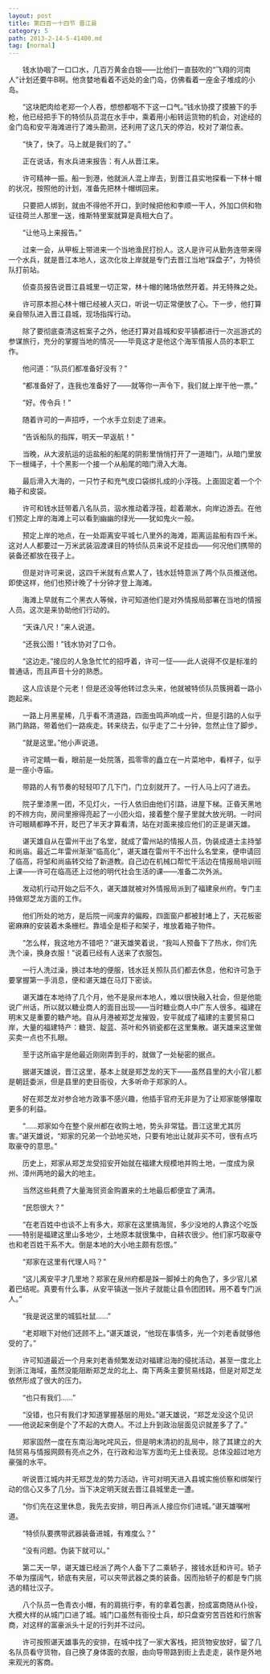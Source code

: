 ```yaml
---
layout: post
title: 第四百一十四节 晋江县
category: 5
path: 2013-2-14-5-41400.md
tag: [normal]
---
```


　　钱水协咽了一口口水，几百万黄金白银——比他们一直鼓吹的“飞翔的河南人”计划还要牛B啊。他贪婪地看着不远处的金门岛，仿佛看着一座金子堆成的小岛。

　　“这块肥肉给老郑一个人吞，想想都咽不下这一口气。”钱水协摸了摸腋下的手枪，他已经把手下的特侦队员混在水手中，乘着用小船转运货物的机会，对途经的金门岛和安平海滩进行了滩头勘测，还利用了这几天的停泊，校对了潮位表。

　　“快了，快了。马上就是我们的了。”

　　正在说话，有水兵进来报告：有人从晋江来。

　　许可精神一振。船一到港，他就派人混上岸去，到晋江县实地探看一下林十帽的状况，按照他的计划，准备先把林十帽绑回来。

　　只要把人绑到，就由不得他不开口，到时候把他和李顺一干人，外加口供和物证往荷兰人那里一送，维斯特里案就算是真相大白了。

　　“让他马上来报告。”

　　过来一会，从甲板上带进来一个当地渔民打扮人。这人是许可从勤务连带来得一个水兵，就是晋江本地人，这次化妆上岸就是专门去晋江当地“踩盘子”，为特侦队打前站。

　　侦查员报告说晋江县城里一切正常，林十帽的赌场依然开着。并无特殊之处。

　　许可原本担心林十帽已经被人灭口，听说一切正常便放了心。下一步，他打算亲自带队进入晋江县城，现场指挥行动。

　　除了要彻底查清这桩案子之外，他还打算对县城和安平镇都进行一次巡游式的参谋旅行，充分的掌握当地的情况——毕竟这才是他这个海军情报人员的本职工作。

　　他问道：“队员们都准备好没有？”

　　“都准备好了，连我也准备好了——就等你一声令下，我们就上岸干他一票。”

　　“好。传令兵！”

　　随着许可的一声招呼，一个水手立刻走了进来。

　　“告诉船队的指挥，明天一早返航！”

　　当晚，从大波航运的运盐船的船尾的阴影里悄悄打开了一道暗门，从暗门里放下一根绳子，十个黑影一个接一个从船尾的暗门滑入大海。

　　最后滑入大海的，一只竹子和充气皮口袋绑扎成的小浮筏。上面固定着一个个箱子和皮袋。

　　许可和钱水廷带着八名队员，泅水推动着浮筏，趁着潮水，向岸边游去。在他们预定上岸的海滩上可以看到幽幽的绿光——犹如鬼火一般。

　　预定上岸的地点，在一处距离安平城七八里外的海滩，距离运盐船有四千米。这对人人都要过一万米武装泅渡课目的特侦队员来说不足挂齿——何况他们携带的装备还都放在筏子上。

　　但是对许可来说，这四千米就有点累人了，钱水廷特意派了两个队员推送他。即使这样，他们也预计晚了十分钟才登上海滩。

　　海滩上早就有二个黑衣人等候，许可知道他们是对外情报局部署在当地的情报人员。这次是来协助他们行动的。

　　“天诛八尺！”来人说道。

　　“还我公图！”钱水协对了口令。

　　“这边走。”接应的人急急忙忙的招呼着，许可一怔——此人说得不仅是标准的普通话，而且声音十分的熟悉。

　　这人应该是个元老！但是还没等他转过念头来，他就被特侦队员簇拥着一路小跑起来。

　　一路上月黑星稀，几乎看不清道路，四面虫鸣声响成一片，但是引路的人似乎熟门熟路，带着他们一路疾走。转来绕去，似乎走了二十分钟，忽然止住了脚步。

　　“就是这里。”他小声说道。

　　许可定睛一看，眼前是一处院落，孤零零的矗立在一片菜地中，看样子，似乎是一座小寺庙。

　　带路的人有节奏的轻轻叩了几下门，门立刻就开了。一行人马上闪了进去。

　　院子里漆黑一团，不见灯火，一行人依旧由他们引路，进屋下梯。正昏天黑地的不辨方向，房间里擦得亮起了一小团火焰，接着整个屋子里就大放光明。一时间许可眼睛都睁不开，眨巴了半天才算看清，站在对面来接应他们的正是谌天雄。

　　谌天雄自从在雷州干出了名堂，就成了雷州站的情报人员，伪装成道士主持邹和尚庙。最近二年雷州渐渐“临高化”，谌天雄在雷州干不出什么名堂来，便申请回了临高，将邹和尚庙转交给了新道教。自己边在机械口帮忙干活边在情报局培训班上课——许可在临高还上过他的明代社会生活的课——准备二次外派。

　　发动机行动开始之后不久，谌天雄就被对外情报局派到了福建泉州府。专门主持做郑芝龙方面的工作。

　　他们所处的地方，是后院一间废弃的偏殿，四面窗户都被封堵上了，天花板密密麻麻的安装着木条栅栏。靠墙全是柜子和架子，堆放着箱子物件。

　　“怎么样，我这地方不错吧？”谌天雄笑着说，“我叫人预备下了热水，你们先洗个澡，换身衣服！”说着已经有人送来了衣服包。

　　一行人洗过澡，换过本地的便服，钱水廷关照队员们都去休息，他和许可急于要掌握第一手消息，便和谌天雄在马灯下密谈。

　　谌天雄在本地待了几个月，他不是泉州本地人，难以很快融入社会，但是他能说广州话，所以就以糖业商人的面目出现——当时糖业商人中广东人很多。福建在明末又是重要的糖产地。自从月港被郑芝龙摧毁，安平就成了福建的主要贸易口岸，大量的福建特产：糖货、靛蓝、茶叶和外销瓷都在这里集散。谌天雄来这里做买卖一点也不扎眼。

　　至于这所庙宇是他最近刚刚弄到手的，就做了一处秘密的据点。

　　据谌天雄说，晋江这里，基本上就是郑芝龙的天下——虽然县里的大小官儿都是朝廷委派，但是县里的吏目衙役，大多听命于郑家的人。

　　好在郑芝龙对参合地方政事不感兴趣，他插手官府无非是为了让郑家能够攥取更多的利益。

　　“……郑家如今在整个泉州都在收购土地，势头非常猛。晋江这里尤其厉害。”谌天雄说，“郑家的兄弟一个劲地买地，只要有地出让就非买不可，很有点巧取豪夺的意思。”

　　历史上，郑家从郑芝龙受招安开始就在福建大规模地并购土地，一度成为泉州、漳州两地的最大的地主。

　　当然这些耗费了大量海贸资金购置来的土地最后都便宜了满清。

　　“民怨很大？”

　　“在老百姓中也谈不上有多大，郑家在这里搞海贸，多少没地的人靠这个吃饭——特别是福建这里山多地少，土地原本就很集中，自耕农很少。他们家巧取豪夺也和老百姓干系不大。倒是本地的大小地主颇有怨恨。”

　　“郑家在这里有代理人吗？”

　　“这儿离安平才几里地？郑家在泉州府都是跺一脚掉土的角色了，多少官儿紧着巴结呢。真要有什么事，从安平镇送一张片子就能让县令团团转。用不着专门派人。”

　　“我是说这里的城狐社鼠……”

　　“老郑眼下对他们还顾不上。”谌天雄说，“他现在事情多，光一个刘老香就够他受的了。”

　　许可知道最近一个月来刘老香频繁发动对福建沿海的侵扰活动，甚至一度北上到浙江海域，虽然没能阻断郑芝龙的北上、南下两条主要贸易线路，但是对郑芝龙依然形成了很大的压力。

　　“也只有我们……”

　　“没错，也只有我们才知道掌握基层的用处。”谌天雄说，“郑芝龙没这个见识——他说起来倒是个了不起的大商人。不过上升到政治层面见识就差多了了。”

　　郑家固然一度在东南沿海叱咤风云，但是明末清初的乱局中，除了其建立的大陆贸易与情报网颇有亮点之外，在行政和治军方面均无上佳表现。总体没超过地方豪强的水平。

　　听说晋江城内并无郑芝龙的势力活动，许可对明天进入县城实施侦察和绑架行动的信心又多了几分。当下决定明天就去晋江县城里走一遭。

　　“你们先在这里休息，我先去安排，明日再派人接应你们进城。”谌天雄嘱咐道。

　　“特侦队要携带武器装备进城，有难度么？”

　　“没有问题。伪装下就可以。”

　　第二天一早，谌天雄已经派了两个人备下了二乘轿子，接钱水廷和许可。轿子不单为摆阔气，轿底有夹层，可以夹带武器之类的装备。因而抬轿子的都是专门挑选的精壮汉子。

　　八个队员一色青衣小帽，有的肩挑行李，有的拿着包裹，扮成富商随从仆役，大模大样的从城门口进了城。城门口虽然有衙役士兵，却只盘查穷苦百姓和行旅客商，对这样的富豪派头十足的行列并不过问。

　　许可按照谌天雄事先的安排，在城中找了一家大客栈，把货物安放好，留了几名队员看守货物，自己换了身体面的衣服，由向导带路到街上去走走，装作是外地来观光的客商。
